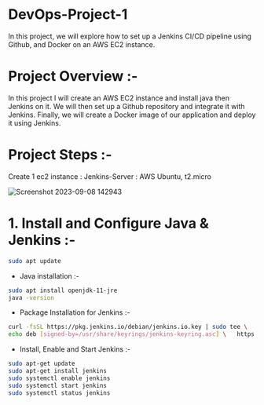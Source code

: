 # DevOps-Project-1
In this project, we will explore how to set up a Jenkins CI/CD pipeline using Github, and Docker on an AWS EC2 instance.
# Project Overview :-
In this project I will create an AWS EC2 instance and install java then Jenkins on it. We will then set up a Github repository and integrate it with Jenkins. Finally, we will create a Docker image of our application and deploy it using Jenkins.
# Project Steps :-
Create 1 ec2 instance :
Jenkins-Server : AWS Ubuntu, t2.micro

![Screenshot 2023-09-08 142943](https://github.com/saaimazam/DevOps-Project-1/assets/125339535/fe454880-e9d2-4792-933f-b8b5e9b0025d)

# 1. Install and Configure Java & Jenkins :-
```bash
sudo apt update
```
- Java installation :-
```bash
sudo apt install openjdk-11-jre
java -version
```

- Package Installation for Jenkins :-
```bash
curl -fsSL https://pkg.jenkins.io/debian/jenkins.io.key | sudo tee \   /usr/share/keyrings/jenkins-keyring.asc > /dev/null 
echo deb [signed-by=/usr/share/keyrings/jenkins-keyring.asc] \   https://pkg.jenkins.io/debian binary/ | sudo tee \   /etc/apt/sources.list.d/jenkins.list > /dev/null
```
- Install, Enable and Start Jenkins :-
```bash
sudo apt-get update 
sudo apt-get install jenkins
sudo systemctl enable jenkins
sudo systemctl start jenkins
sudo systemctl status jenkins
```

